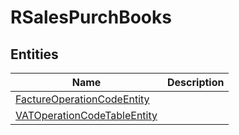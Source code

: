 
# RSalesPurchBooks


## Entities

|Name|Description|
|---|---|
|[FactureOperationCodeEntity](FactureOperationCodeEntity.cdm.json)||
|[VATOperationCodeTableEntity](VATOperationCodeTableEntity.cdm.json)||
